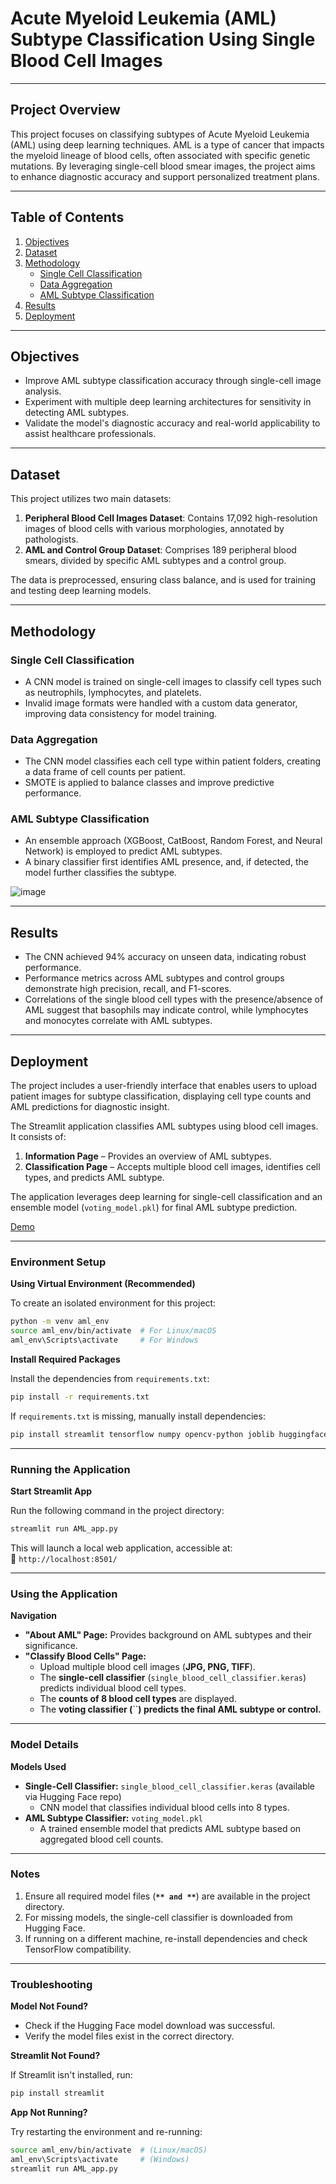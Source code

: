 # Acute Myeloid Leukemia (AML) Subtype Classification Using Single Blood Cell Images

---
## Project Overview

This project focuses on classifying subtypes of Acute Myeloid Leukemia (AML) using deep learning techniques. AML is a type of cancer that impacts the myeloid lineage of blood cells, often associated with specific genetic mutations. By leveraging single-cell blood smear images, the project aims to enhance diagnostic accuracy and support personalized treatment plans.

---
## Table of Contents
1. [Objectives](#objectives)
2. [Dataset](#dataset)
3. [Methodology](#methodology)
   - [Single Cell Classification](#single-cell-classification)
   - [Data Aggregation](#data-aggregation)
   - [AML Subtype Classification](#aml-subtype-classification)
4. [Results](#results)
5. [Deployment](#deployment)
   
---
## Objectives

- Improve AML subtype classification accuracy through single-cell image analysis.
- Experiment with multiple deep learning architectures for sensitivity in detecting AML subtypes.
- Validate the model's diagnostic accuracy and real-world applicability to assist healthcare professionals.
---
## Dataset

This project utilizes two main datasets:
1. **Peripheral Blood Cell Images Dataset**: Contains 17,092 high-resolution images of blood cells with various morphologies, annotated by pathologists.
2. **AML and Control Group Dataset**: Comprises 189 peripheral blood smears, divided by specific AML subtypes and a control group.

The data is preprocessed, ensuring class balance, and is used for training and testing deep learning models.

---

## Methodology

### Single Cell Classification

- A CNN model is trained on single-cell images to classify cell types such as neutrophils, lymphocytes, and platelets.
- Invalid image formats were handled with a custom data generator, improving data consistency for model training.

### Data Aggregation

- The CNN model classifies each cell type within patient folders, creating a data frame of cell counts per patient.
- SMOTE is applied to balance classes and improve predictive performance.

### AML Subtype Classification

- An ensemble approach (XGBoost, CatBoost, Random Forest, and Neural Network) is employed to predict AML subtypes.
- A binary classifier first identifies AML presence, and, if detected, the model further classifies the subtype.

![image](https://github.com/user-attachments/assets/0d873077-6487-4d6e-8513-fed141a9c13a)

---
## Results

- The CNN achieved 94% accuracy on unseen data, indicating robust performance.
- Performance metrics across AML subtypes and control groups demonstrate high precision, recall, and F1-scores.
- Correlations of the single blood cell types with the presence/absence of AML suggest that basophils may indicate control, while lymphocytes and monocytes correlate with AML subtypes.

---

## Deployment

The project includes a user-friendly interface that enables users to upload patient images for subtype classification, displaying cell type counts and AML predictions for diagnostic insight.

The Streamlit application classifies AML subtypes using blood cell images. It consists of:

1. **Information Page** – Provides an overview of AML subtypes.
2. **Classification Page** – Accepts multiple blood cell images, identifies cell types, and predicts AML subtype.

The application leverages deep learning for single-cell classification and an ensemble model (`voting_model.pkl`) for final AML subtype prediction.

[Demo](https://drive.google.com/file/d/1nhQylDgrd9PtpQw-N2KuELWGN3T5DWgj/view?usp=sharing)

---

### Environment Setup

**Using Virtual Environment (Recommended)**

To create an isolated environment for this project:

```bash
python -m venv aml_env
source aml_env/bin/activate  # For Linux/macOS
aml_env\Scripts\activate     # For Windows
```

**Install Required Packages**

Install the dependencies from `requirements.txt`:

```bash
pip install -r requirements.txt
```

If `requirements.txt` is missing, manually install dependencies:

```bash
pip install streamlit tensorflow numpy opencv-python joblib huggingface_hub dill scikeras scikit-learn
```

---

### **Running the Application**

**Start Streamlit App**

Run the following command in the project directory:

```bash
streamlit run AML_app.py
```

This will launch a local web application, accessible at:\
📌 `http://localhost:8501/`

---

### **Using the Application**

**Navigation**

- **"About AML" Page:** Provides background on AML subtypes and their significance.
- **"Classify Blood Cells" Page:**
  - Upload multiple blood cell images (**JPG, PNG, TIFF**).
  - The **single-cell classifier** (`single_blood_cell_classifier.keras`) predicts individual blood cell types.
  - The **counts of 8 blood cell types** are displayed.
  - The **voting classifier (**``**) predicts the final AML subtype or control.**

---

### Model Details

**Models Used**

- **Single-Cell Classifier:** `single_blood_cell_classifier.keras` (available via Hugging Face repo)
  - CNN model that classifies individual blood cells into 8 types.
- **AML Subtype Classifier:** `voting_model.pkl`
  - A trained ensemble model that predicts AML subtype based on aggregated blood cell counts.

---
### Notes

1. Ensure all required model files (**``** and **``**) are available in the project directory.
2. For missing models, the single-cell classifier is downloaded from Hugging Face.
3. If running on a different machine, re-install dependencies and check TensorFlow compatibility.

---
### Troubleshooting

**Model Not Found?**

- Check if the Hugging Face model download was successful.
- Verify the model files exist in the correct directory.

 **Streamlit Not Found?**

If Streamlit isn't installed, run:

```bash
pip install streamlit
```

**App Not Running?**

Try restarting the environment and re-running:

```bash
source aml_env/bin/activate  # (Linux/macOS)  
aml_env\Scripts\activate     # (Windows)  
streamlit run AML_app.py
```



